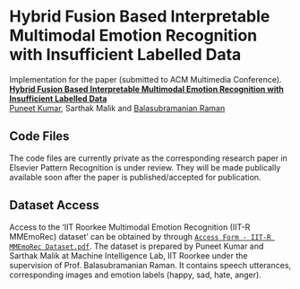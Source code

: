 Hybrid Fusion Based Interpretable Multimodal Emotion Recognition with Insufficient Labelled Data
===================================================================================================

Implementation for the paper (submitted to ACM Multimedia Conference). <br>
**[Hybrid Fusion Based Interpretable Multimodal Emotion Recognition with Insufficient Labelled Data][1]**<br>
[Puneet Kumar](https://puneet-kr.github.io/), Sarthak Malik and [Balasubramanian Raman](http://faculty.iitr.ac.in/~balarfma/)  

## Code Files
The code files are currently private as the corresponding research paper in Elsevier Pattern Recognition is under review. They will be made publically available soon after the paper is published/accepted for publication.

Dataset Access
--------------
Access to the ‘IIT Roorkee Multimodal Emotion Recognition (IIT-R MMEmoRec) dataset’ can be obtained by through [`Access Form - IIT-R MMEmoRec Dataset.pdf`][2]. The dataset is prepared by Puneet Kumar and Sarthak Malik at Machine Intelligence Lab, IIT Roorkee under the supervision of Prof. Balasubramanian Raman. It contains speech utterances, corresponding images and emotion labels (happy, sad, hate, anger).

[1]:https://arxiv.org/abs/2208.11450 
[2]:https://github.com/MIntelligence-Group/MMEmoRec/blob/main/Access%20Form%20-%20IIT-R%20MMEmoRec%20Dataset.pdf
